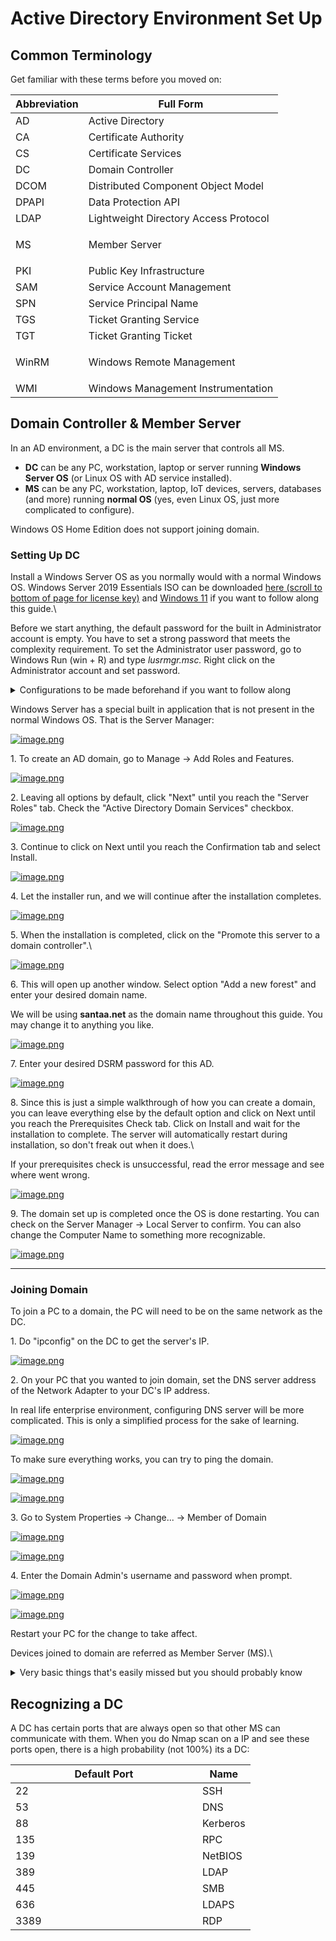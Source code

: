 # Active Directory Environment Set Up

## Common Terminology <a href="#bkmrk-common-terminology" id="bkmrk-common-terminology"></a>

Get familiar with these terms before you moved on:

| Abbreviation     | Full Form                             |
| ---------------- | ------------------------------------- |
| AD               | Active Directory                      |
| CA               | Certificate Authority                 |
| CS               | Certificate Services                  |
| DC               | Domain Controller                     |
| DCOM             | Distributed Component Object Model    |
| DPAPI            | Data Protection API                   |
| LDAP             | Lightweight Directory Access Protocol |
| <p>MS<br></p>    | <p>Member Server<br></p>              |
| PKI              | Public Key Infrastructure             |
| SAM              | Service Account Management            |
| SPN              | Service Principal Name                |
| TGS              | Ticket Granting Service               |
| TGT              | Ticket Granting Ticket                |
| <p>WinRM<br></p> | <p>Windows Remote Management<br></p>  |
| WMI              | Windows Management Instrumentation    |

## Domain Controller & Member Server <a href="#bkmrk-domain-controller-26" id="bkmrk-domain-controller-26"></a>

In an AD environment, a DC is the main server that controls all MS.

* **DC** can be any PC, workstation, laptop or server running **Windows Server OS** (or Linux OS with AD service installed).
* **MS** can be any PC, workstation, laptop, IoT devices, servers, databases (and more) running **normal OS** (yes, even Linux OS, just more complicated to configure).

Windows OS Home Edition does not support joining domain.

### **Setting Up DC**

Install a Windows Server OS as you normally would with a normal Windows OS. Windows Server 2019 Essentials ISO can be downloaded [here (scroll to bottom of page for license key)](https://www.microsoft.com/en-us/evalcenter/download-windows-server-2019-essentials) and [Windows 11](https://www.microsoft.com/software-download/windows11) if you want to follow along this guide.\


Before we start anything, the default password for the built in Administrator account is empty. You have to set a strong password that meets the complexity requirement. To set the Administrator user password, go to Windows Run (win + R) and type _lusrmgr.msc._ Right click on the Administrator account and set password.

<details>

<summary>Configurations to be made beforehand if you want to follow along</summary>

To create a AD environment, all PC must be within the same network. Therefore, to ease the process, we will be using Host-Only network adapter on our VM.

This is the configuration I have for this walkthrough, you may modify it as you wish.\


To set up a host-only adapter in VMware Workstation, launch Virtual Network Editor with Administrator right.\


[![image.png](http://192.168.1.119/uploads/images/gallery/2024-01/scaled-1680-/cB3anCAFyc8Bwxyd-image.png)](http://192.168.1.119/uploads/images/gallery/2024-01/cB3anCAFyc8Bwxyd-image.png)

&#x20;You may choose to modify on existing Host-only network adapter or Add Network.

[![image.png](http://192.168.1.119/uploads/images/gallery/2024-01/scaled-1680-/HaRQDYXR2FbqFkvl-image.png)](http://192.168.1.119/uploads/images/gallery/2024-01/HaRQDYXR2FbqFkvl-image.png)

&#x20;Select your existing network number or newly create network, then choose Host-Only.\


[![image.png](http://192.168.1.119/uploads/images/gallery/2024-01/scaled-1680-/xB1jyxkHY7TPleTB-image.png)](http://192.168.1.119/uploads/images/gallery/2024-01/xB1jyxkHY7TPleTB-image.png)

Then, go to DHCP Settings and make your desired changes. Just ensure the Stating/Ending IP address is in the same subnet within the subnet IP.\


[![image.png](http://192.168.1.119/uploads/images/gallery/2024-01/scaled-1680-/xZQI4cGeBUa1kel9-image.png)](http://192.168.1.119/uploads/images/gallery/2024-01/xZQI4cGeBUa1kel9-image.png)

</details>

Windows Server has a special built in application that is not present in the normal Windows OS. That is the Server Manager:

[![image.png](http://192.168.1.119/uploads/images/gallery/2024-01/scaled-1680-/AaetUpyuP9b3diRn-image.png)](http://192.168.1.119/uploads/images/gallery/2024-01/AaetUpyuP9b3diRn-image.png)

1\. To create an AD domain, go to Manage -> Add Roles and Features.

[![image.png](http://192.168.1.119/uploads/images/gallery/2024-01/scaled-1680-/SItX9jE6IiwWCW25-image.png)](http://192.168.1.119/uploads/images/gallery/2024-01/SItX9jE6IiwWCW25-image.png)

2\. Leaving all options by default, click "Next" until you reach the "Server Roles" tab. Check the "Active Directory Domain Services" checkbox.

[![image.png](http://192.168.1.119/uploads/images/gallery/2024-01/scaled-1680-/IE88jhwBX47BS5NB-image.png)](http://192.168.1.119/uploads/images/gallery/2024-01/IE88jhwBX47BS5NB-image.png)

3\. Continue to click on Next until you reach the Confirmation tab and select Install.

[![image.png](http://192.168.1.119/uploads/images/gallery/2024-01/scaled-1680-/2Fr4XepHlFu84dLL-image.png)](http://192.168.1.119/uploads/images/gallery/2024-01/2Fr4XepHlFu84dLL-image.png)

4\. Let the installer run, and we will continue after the installation completes.

[![image.png](http://192.168.1.119/uploads/images/gallery/2024-01/scaled-1680-/3MRuDYRhBFxGBnWE-image.png)](http://192.168.1.119/uploads/images/gallery/2024-01/3MRuDYRhBFxGBnWE-image.png)

5\. When the installation is completed, click on the "Promote this server to a domain controller".\


[![image.png](http://192.168.1.119/uploads/images/gallery/2024-01/scaled-1680-/z3UQP4ml3zXCKJJW-image.png)](http://192.168.1.119/uploads/images/gallery/2024-01/z3UQP4ml3zXCKJJW-image.png)

6\. This will open up another window. Select option "Add a new forest" and enter your desired domain name.

We will be using **santaa.net** as the domain name throughout this guide. You may change it to anything you like.

[![image.png](http://192.168.1.119/uploads/images/gallery/2024-01/scaled-1680-/kz6nKgwQG8zrxFaZ-image.png)](http://192.168.1.119/uploads/images/gallery/2024-01/kz6nKgwQG8zrxFaZ-image.png)

7\. Enter your desired DSRM password for this AD.

[![image.png](http://192.168.1.119/uploads/images/gallery/2024-01/scaled-1680-/QJQEo6Ijt4PkyTE7-image.png)](http://192.168.1.119/uploads/images/gallery/2024-01/QJQEo6Ijt4PkyTE7-image.png)

8\. Since this is just a simple walkthrough of how you can create a domain, you can leave everything else by the default option and click on Next until you reach the Prerequisites Check tab. Click on Install and wait for the installation to complete. The server will automatically restart during installation, so don't freak out when it does.\


If your prerequisites check is unsuccessful, read the error message and see where went wrong.

[![image.png](http://192.168.1.119/uploads/images/gallery/2024-01/scaled-1680-/sWslcLUqV4fQKKoC-image.png)](http://192.168.1.119/uploads/images/gallery/2024-01/sWslcLUqV4fQKKoC-image.png)

9\. The domain set up is completed once the OS is done restarting. You can check on the Server Manager -> Local Server to confirm. You can also change the Computer Name to something more recognizable.

[![image.png](http://192.168.1.119/uploads/images/gallery/2024-01/scaled-1680-/s7qXQUk6muRIGyGN-image.png)](http://192.168.1.119/uploads/images/gallery/2024-01/s7qXQUk6muRIGyGN-image.png)



***

### **Joining Domain**

To join a PC to a domain, the PC will need to be on the same network as the DC.

1\. Do "ipconfig" on the DC to get the server's IP.

[![image.png](http://192.168.1.119/uploads/images/gallery/2024-01/scaled-1680-/Q9gu5VhzURjnog3U-image.png)](http://192.168.1.119/uploads/images/gallery/2024-01/Q9gu5VhzURjnog3U-image.png)

2\. On your PC that you wanted to join domain, set the DNS server address of the Network Adapter to your DC's IP address.

In real life enterprise environment, configuring DNS server will be more complicated. This is only a simplified process for the sake of learning.

[![image.png](http://192.168.1.119/uploads/images/gallery/2024-01/scaled-1680-/QyFRiZw38YI9BRn3-image.png)](http://192.168.1.119/uploads/images/gallery/2024-01/QyFRiZw38YI9BRn3-image.png)

To make sure everything works, you can try to ping the domain.

[![image.png](http://192.168.1.119/uploads/images/gallery/2024-01/scaled-1680-/0D3AZWXUB1SQbWhp-image.png)](http://192.168.1.119/uploads/images/gallery/2024-01/0D3AZWXUB1SQbWhp-image.png)

[![image.png](http://192.168.1.119/uploads/images/gallery/2024-01/scaled-1680-/2IpZzdfPOrEk4JmZ-image.png)](http://192.168.1.119/uploads/images/gallery/2024-01/2IpZzdfPOrEk4JmZ-image.png)

3\. Go to System Properties -> Change... -> Member of Domain

[![image.png](http://192.168.1.119/uploads/images/gallery/2024-01/scaled-1680-/mhTGClgSuPKqJgMh-image.png)](http://192.168.1.119/uploads/images/gallery/2024-01/mhTGClgSuPKqJgMh-image.png)

[![image.png](http://192.168.1.119/uploads/images/gallery/2024-01/scaled-1680-/Quy8TszXeM2av1Js-image.png)](http://192.168.1.119/uploads/images/gallery/2024-01/Quy8TszXeM2av1Js-image.png)

4\. Enter the Domain Admin's username and password when prompt.

[![image.png](http://192.168.1.119/uploads/images/gallery/2024-01/scaled-1680-/gV1AIprloUzUv4yE-image.png)](http://192.168.1.119/uploads/images/gallery/2024-01/gV1AIprloUzUv4yE-image.png)

[![image.png](http://192.168.1.119/uploads/images/gallery/2024-01/scaled-1680-/WZy3048IQhvA26OT-image.png)](http://192.168.1.119/uploads/images/gallery/2024-01/WZy3048IQhvA26OT-image.png)

Restart your PC for the change to take affect.

Devices joined to domain are referred as Member Server (MS).\


<details>

<summary>Very basic things that's easily missed but you should probably know</summary>

**How to know if a PC is joined to domain?**

1\. On a device that is already logged in, its pretty straight forward, just refer to the System Properties like mentioned above in the Joining Domain section.

2\. On a device that is not logged in yet:

After a device is joined to domain, by default the Windows sign in method is changed to sign in using domain account instead of local account.

When signing in to devices joined to domain using domain account, the device must be able to reach to the DC. That means that the DC and MS must be within the same network/reachable through internet (Cloud/however it is configured).

If you want to sign into a local account, you have to append **.\\** at the start of your local account username.

Example when signing into a **domain account**, the domain is specified in the sign in menu:

[![image.png](http://192.168.1.119/uploads/images/gallery/2024-01/scaled-1680-/XD855qyAprxJJ6Hz-image.png)](http://192.168.1.119/uploads/images/gallery/2024-01/XD855qyAprxJJ6Hz-image.png)

If you want to sign into another domain, you can specify username in the form of \[domain]\\\[username] _or_ \[username]@\[domain].

[![image.png](http://192.168.1.119/uploads/images/gallery/2024-01/scaled-1680-/QC7NHkx0eB3YO7ws-image.png)](http://192.168.1.119/uploads/images/gallery/2024-01/QC7NHkx0eB3YO7ws-image.png)

Notice how the name changes when you specify a domain.

\


&#x20;

***

&#x20;

To sign into a **local account**:

Username should be in the form of .\\\[username]. The name changes back to the PC hostname, this indicate that we are trying to sign in as a local user.\


[![image.png](http://192.168.1.119/uploads/images/gallery/2024-01/scaled-1680-/5ahHETlTKOFgAx1R-image.png)](http://192.168.1.119/uploads/images/gallery/2024-01/5ahHETlTKOFgAx1R-image.png)

**Domain username and password**

In a real world enterprise scenario, your domain account is usually connected with your enterprise email. For example, if my email is [hui.ann@santaa.com](mailto:huiann@santaa.com), my domain account username would be hui.ann.\


Changing the password for my email [hui.ann@santaa.com](mailto:huiann@santaa.com) will also change the password I would need to use to login to my PC that is joined to domain and vice versa.

</details>

## **Recognizing a DC**

A DC has certain ports that are always open so that other MS can communicate with them. When you do Nmap scan on a IP and see these ports open, there is a high probability (not 100%) its a DC:

<table data-full-width="false"><thead><tr><th width="283">Default Port</th><th>Name</th></tr></thead><tbody><tr><td>22</td><td>SSH</td></tr><tr><td>53</td><td>DNS</td></tr><tr><td>88</td><td>Kerberos</td></tr><tr><td>135</td><td>RPC</td></tr><tr><td>139</td><td>NetBIOS</td></tr><tr><td>389</td><td>LDAP</td></tr><tr><td>445</td><td>SMB</td></tr><tr><td>636<br></td><td>LDAPS</td></tr><tr><td>3389</td><td>RDP</td></tr></tbody></table>

